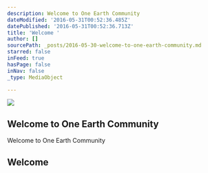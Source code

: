 ```yaml
---
description: Welcome to One Earth Community
dateModified: '2016-05-31T00:52:36.485Z'
datePublished: '2016-05-31T00:52:36.713Z'
title: 'Welcome '
author: []
sourcePath: _posts/2016-05-30-welcome-to-one-earth-community.md
starred: false
inFeed: true
hasPage: false
inNav: false
_type: MediaObject

---
```

<article style=""><img src="https://the-grid-user-content.s3-us-west-2.amazonaws.com/011b4a3f-979e-4f4d-8d33-eaa5f5305259.png" /><h1>Welcome to One Earth Community</h1><p>Welcome to One Earth Community</p></article>

## Welcome